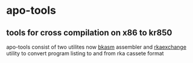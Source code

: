 # apo-tools
tools for cross compilation on x86 to kr850
----
apo-tools consist of two utilites now [bkasm](bkasm/README.md) assembler and [rkaexchange](rkaexchange/README.md) utility to convert program listing to and from rka cassete format